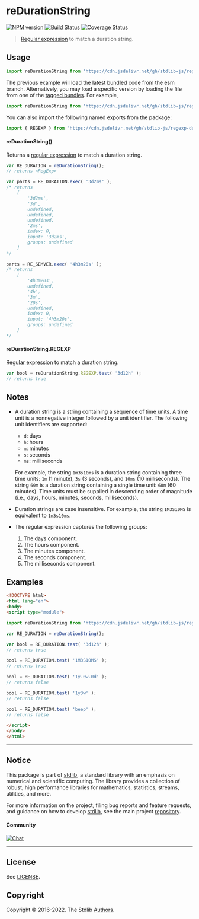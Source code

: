 <!--

@license Apache-2.0

Copyright (c) 2022 The Stdlib Authors.

Licensed under the Apache License, Version 2.0 (the "License");
you may not use this file except in compliance with the License.
You may obtain a copy of the License at

   http://www.apache.org/licenses/LICENSE-2.0

Unless required by applicable law or agreed to in writing, software
distributed under the License is distributed on an "AS IS" BASIS,
WITHOUT WARRANTIES OR CONDITIONS OF ANY KIND, either express or implied.
See the License for the specific language governing permissions and
limitations under the License.

-->

# reDurationString

[![NPM version][npm-image]][npm-url] [![Build Status][test-image]][test-url] [![Coverage Status][coverage-image]][coverage-url] <!-- [![dependencies][dependencies-image]][dependencies-url] -->

> [Regular expression][mdn-regexp] to match a duration string.



<section class="usage">

## Usage

```javascript
import reDurationString from 'https://cdn.jsdelivr.net/gh/stdlib-js/regexp-duration-string@esm/index.mjs';
```
The previous example will load the latest bundled code from the esm branch. Alternatively, you may load a specific version by loading the file from one of the [tagged bundles](https://github.com/stdlib-js/regexp-duration-string/tags). For example,

```javascript
import reDurationString from 'https://cdn.jsdelivr.net/gh/stdlib-js/regexp-duration-string@v0.0.1-esm/index.mjs';
```

You can also import the following named exports from the package:

```javascript
import { REGEXP } from 'https://cdn.jsdelivr.net/gh/stdlib-js/regexp-duration-string@esm/index.mjs';
```

#### reDurationString()

Returns a [regular expression][mdn-regexp] to match a duration string.

```javascript
var RE_DURATION = reDurationString();
// returns <RegExp>

var parts = RE_DURATION.exec( '3d2ms' );
/* returns
    [
        '3d2ms',
        '3d',
        undefined,
        undefined,
        undefined,
        '2ms',
        index: 0,
        input: '3d2ms',
        groups: undefined
    ]
*/

parts = RE_SEMVER.exec( '4h3m20s' );
/* returns
    [
        '4h3m20s',
        undefined,
        '4h',
        '3m',
        '20s',
        undefined,
        index: 0,
        input: '4h3m20s',
        groups: undefined
    ]
*/
```

#### reDurationString.REGEXP

[Regular expression][mdn-regexp] to match a duration string.

```javascript
var bool = reDurationString.REGEXP.test( '3d12h' );
// returns true
```

</section>

<!-- /.usage -->

<section class="notes">

## Notes

-   A duration string is a string containing a sequence of time units. A time unit is a nonnegative integer followed by a unit identifier. The following unit identifiers are supported:

    -   `d`: days
    -   `h`: hours
    -   `m`: minutes
    -   `s`: seconds
    -   `ms`: milliseconds

    For example, the string `1m3s10ms` is a duration string containing three time units: `1m` (1 minute), `3s` (3 seconds), and `10ms` (10 milliseconds). The string `60m` is a duration string containing a single time unit: `60m` (60 minutes). Time units must be supplied in descending order of magnitude (i.e., days, hours, minutes, seconds, milliseconds).

-   Duration strings are case insensitive. For example, the string `1M3S10MS` is equivalent to `1m3s10ms`.

-   The regular expression captures the following groups:

    1.  The days component.
    2.  The hours component.
    3.  The minutes component.
    4.  The seconds component.
    5.  The milliseconds component.

</section>

<!-- /.notes -->

<section class="examples">

## Examples

<!-- eslint no-undef: "error" -->

```html
<!DOCTYPE html>
<html lang="en">
<body>
<script type="module">

import reDurationString from 'https://cdn.jsdelivr.net/gh/stdlib-js/regexp-duration-string@esm/index.mjs';

var RE_DURATION = reDurationString();

var bool = RE_DURATION.test( '3d12h' );
// returns true

bool = RE_DURATION.test( '1M3S10MS' );
// returns true

bool = RE_DURATION.test( '1y.0w.0d' );
// returns false

bool = RE_DURATION.test( '1y3w' );
// returns false

bool = RE_DURATION.test( 'beep' );
// returns false

</script>
</body>
</html>
```

</section>

<!-- /.examples -->

<!-- Section for related `stdlib` packages. Do not manually edit this section, as it is automatically populated. -->

<section class="related">

</section>

<!-- /.related -->

<!-- Section for all links. Make sure to keep an empty line after the `section` element and another before the `/section` close. -->


<section class="main-repo" >

* * *

## Notice

This package is part of [stdlib][stdlib], a standard library with an emphasis on numerical and scientific computing. The library provides a collection of robust, high performance libraries for mathematics, statistics, streams, utilities, and more.

For more information on the project, filing bug reports and feature requests, and guidance on how to develop [stdlib][stdlib], see the main project [repository][stdlib].

#### Community

[![Chat][chat-image]][chat-url]

---

## License

See [LICENSE][stdlib-license].


## Copyright

Copyright &copy; 2016-2022. The Stdlib [Authors][stdlib-authors].

</section>

<!-- /.stdlib -->

<!-- Section for all links. Make sure to keep an empty line after the `section` element and another before the `/section` close. -->

<section class="links">

[npm-image]: http://img.shields.io/npm/v/@stdlib/regexp-duration-string.svg
[npm-url]: https://npmjs.org/package/@stdlib/regexp-duration-string

[test-image]: https://github.com/stdlib-js/regexp-duration-string/actions/workflows/test.yml/badge.svg?branch=v0.0.1
[test-url]: https://github.com/stdlib-js/regexp-duration-string/actions/workflows/test.yml?query=branch:v0.0.1

[coverage-image]: https://img.shields.io/codecov/c/github/stdlib-js/regexp-duration-string/main.svg
[coverage-url]: https://codecov.io/github/stdlib-js/regexp-duration-string?branch=main

<!--

[dependencies-image]: https://img.shields.io/david/stdlib-js/regexp-duration-string.svg
[dependencies-url]: https://david-dm.org/stdlib-js/regexp-duration-string/main

-->

[chat-image]: https://img.shields.io/gitter/room/stdlib-js/stdlib.svg
[chat-url]: https://gitter.im/stdlib-js/stdlib/

[stdlib]: https://github.com/stdlib-js/stdlib

[stdlib-authors]: https://github.com/stdlib-js/stdlib/graphs/contributors

[umd]: https://github.com/umdjs/umd
[es-module]: https://developer.mozilla.org/en-US/docs/Web/JavaScript/Guide/Modules

[deno-url]: https://github.com/stdlib-js/regexp-duration-string/tree/deno
[umd-url]: https://github.com/stdlib-js/regexp-duration-string/tree/umd
[esm-url]: https://github.com/stdlib-js/regexp-duration-string/tree/esm
[branches-url]: https://github.com/stdlib-js/regexp-duration-string/blob/main/branches.md

[stdlib-license]: https://raw.githubusercontent.com/stdlib-js/regexp-duration-string/main/LICENSE

[mdn-regexp]: https://developer.mozilla.org/en-US/docs/Web/JavaScript/Guide/Regular_Expressions

</section>

<!-- /.links -->
